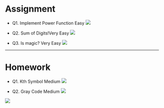 # Assignment
 
- Q1. Implement Power Function Easy   [![](https://img.shields.io/badge/-EASY-green)]()

- Q2. Sum of Digits!Very Easy   [![](https://img.shields.io/badge/-EASY-green)]()

- Q3. Is magic? Very Easy   [![](https://img.shields.io/badge/-EASY-green)]()



*** 

# Homework
 
 

- Q1. Kth Symbol Medium   [![](https://img.shields.io/badge/-MEDIUM-yellow)]()

- Q2. Gray Code Medium   [![](https://img.shields.io/badge/-MEDIUM-yellow)]() 

[![](https://img.shields.io/badge/github-blue?style=for-the-badge)](https://github.com/pashmash372)
